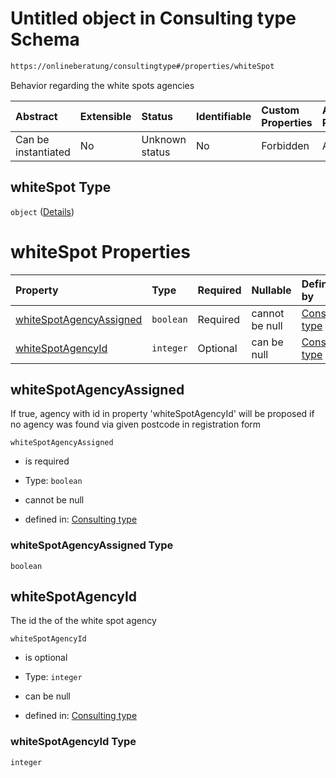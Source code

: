 # Untitled object in Consulting type Schema

```txt
https://onlineberatung/consultingtype#/properties/whiteSpot
```

Behavior regarding the white spots agencies

| Abstract            | Extensible | Status         | Identifiable | Custom Properties | Additional Properties | Access Restrictions | Defined In                                                           |
| :------------------ | :--------- | :------------- | :----------- | :---------------- | :-------------------- | :------------------ | :------------------------------------------------------------------- |
| Can be instantiated | No         | Unknown status | No           | Forbidden         | Allowed               | none                | [consulting-type.json*](consulting-type.json "open original schema") |

## whiteSpot Type

`object` ([Details](consulting-type-properties-whitespot.md))

# whiteSpot Properties

| Property                                            | Type      | Required | Nullable       | Defined by                                                                                                                                                                                     |
| :-------------------------------------------------- | :-------- | :------- | :------------- | :--------------------------------------------------------------------------------------------------------------------------------------------------------------------------------------------- |
| [whiteSpotAgencyAssigned](#whitespotagencyassigned) | `boolean` | Required | cannot be null | [Consulting type](consulting-type-properties-whitespot-properties-whitespotagencyassigned.md "https://onlineberatung/consultingtype#/properties/whiteSpot/properties/whiteSpotAgencyAssigned") |
| [whiteSpotAgencyId](#whitespotagencyid)             | `integer` | Optional | can be null    | [Consulting type](consulting-type-properties-whitespot-properties-whitespotagencyid.md "https://onlineberatung/consultingtype#/properties/whiteSpot/properties/whiteSpotAgencyId")             |

## whiteSpotAgencyAssigned

If true, agency with id in property 'whiteSpotAgencyId' will be proposed if no agency was found via given postcode in registration form

`whiteSpotAgencyAssigned`

*   is required

*   Type: `boolean`

*   cannot be null

*   defined in: [Consulting type](consulting-type-properties-whitespot-properties-whitespotagencyassigned.md "https://onlineberatung/consultingtype#/properties/whiteSpot/properties/whiteSpotAgencyAssigned")

### whiteSpotAgencyAssigned Type

`boolean`

## whiteSpotAgencyId

The id the of the white spot agency

`whiteSpotAgencyId`

*   is optional

*   Type: `integer`

*   can be null

*   defined in: [Consulting type](consulting-type-properties-whitespot-properties-whitespotagencyid.md "https://onlineberatung/consultingtype#/properties/whiteSpot/properties/whiteSpotAgencyId")

### whiteSpotAgencyId Type

`integer`
